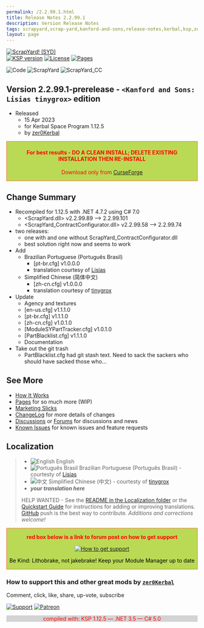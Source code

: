 ```yaml
---
permalink: /2.2.99.1.html
title: Release Notes 2.2.99.1
description: Version Release Notes
tags: scrapyard,scrap-yard,kanford-and-sons,release-notes,kerbal,ksp,zer0Kerbal,zedK
layout: page
---
```

<!-- ReleaseLayout.md 2.2.99.1
ScrapYard! (SYD)
created: 01 Mar 2020
updated: 11 Apr 2023

TEMPLATE: ReleaseLayout.md v1.3.5.0
created: 11 Aug 2018
updated: 17 Mar 2023 -->

[![ScrapYard! (SYD)][SHD:mod]][CURSFG:url]  
[![KSP version][KSP:shd]][KSP:url] [![License][LIC:shd]][LIC:url] [![Pages][SHD:pgs]][pages]

![Code][SHD:cde] ![ScrapYard][SHD:dll] ![ScrapYard_CC][SHD:cc]

## Version 2.2.99.1-prerelease - `<Kanford and Sons: Lisias tinygrox>` edition

* Released
  * 15 Apr 2023
  * for Kerbal Space Program 1.12.5
  * by [zer0Kerbal](https://github.com/zer0Kerbal)

<div style="border:0.5px solid Tomato; background-color: #bada55; color: #FF0000; text-align:center"><h4>
<b>For best results - DO A CLEAN INSTALL; DELETE EXISTING INSTALLATION THEN RE-INSTALL</b></h4><p>Download only from <a href="https://www.curseforge.com/kerbal/ksp-mods/ScrapYardE/files">CurseForge</a></p></div>

## Change Summary

* Recompiled for 1.12.5 with .NET 4.7.2 using C# 7.0
  * <ScrapYard.dll> v2.2.99.89 --> 2.2.99.101
  * <ScrapYard_ContractConfigurator.dll> v2.2.99.58 --> 2.2.99.74
* two releases:
  * one with and one without ScrapYard_ContractConfigurator.dll
  * best solution right now and seems to work
* Add
  * Brazilian Portuguese (Português Brasil)
    * [pt-br.cfg] v1.0.0.0
    * translation courtesy of [Lisias](https://github.com/Lisias)
  * Simplified Chinese (简体中文)
    * [zh-cn.cfg] v1.0.0.0
    * translation courtesy of [tinygrox](https://github.com/tinygrox)
* Update
  * Agency and textures
  * [en-us.cfg] v1.1.1.0
  * [pt-br.cfg] v1.1.1.0
  * [zh-cn.cfg] v1.0.1.0
  * [ModuleSYPartTracker.cfg] v1.0.1.0
  * [PartBlacklist.cfg] v1.1.1.0
  * Documentation
* Take out the git trash
  * PartBlacklist.cfg had git stash text. Need to sack the sackers who should have sacked those who...

## See More

* [How It Works][works]
* [Pages][pages] for so much more (WIP)
* [Marketing Slicks][markt]
* [ChangeLog][chlog] for more details of changes
* [Discussions][discu] or [Forums][forum] for discussions and news
* [Known Issues][issue] for known issues and feature requests

## Localization

>* ![English][EN] English
>* ![Português Brasil][BR] Brazilian Portuguese (Português Brasil) - courtesty of [Lisias](https://github.com/Lisias)
>* ![中文][CN] Simplified Chinese (中文) - courtesty of [tinygrox](https://github.com/tinygrox)
>* ***your translation here***
>
> HELP WANTED - See the [README in the Localization folder][lreadme] or the [Quickstart Guide][qstart] for instructions for adding or improving translations. [GitHub][GitHub:url] push is the best way to contribute. *Additions and corrections welcome!*

<div style="border:0.5px solid Tomato; background-color: #BADA55; color: #FF0000; text-align:center">
  <p><b>red box below is a link to forum post on how to get support</b></p>
  <a href="https://forum.kerbalspaceprogram.com/index.php?/topic/83212-*">
    <p><img src="https://i.postimg.cc/vHP6zmrw/image.png" alt="How to get support"></p></a>
  <p style="color: #000000;">Be Kind: Lithobrake, not jakebrake! Keep your Module Manager up to date</p>
</div>

### How to support this and other great mods by [`zer0Kerbal`][zer0Kerbal]

Comment, click, like, share, up-vote, subscribe

[![Support][PAYPAL:img]][PAYPAL:url] [![Patreon][PATREON:img]][PATREON:url]

<div style="border:0.5px solid #BADASS; background-color: lightgrey; color: #FF0000; text-align:center">compiled with: KSP 1.12.5 — .NET 3.5 — C# 5.0</div>

<!-- links -->
[chlog]: https://raw.githubusercontent.com/zer0Kerbal/ScrapYard/master/changelog.md "Changelog"
[discu]: https://github.com/zer0Kerbal/ScrapYard/discussions/ "Discussions"
[forum]: https://forum.kerbalspaceprogram.com/index.php?/topic/192456-*/ "ScrapYard (SYD))"
[issue]: https://github.com/zer0Kerbal/ScrapYard/issues/ "Issue Tracker"
[markt]: https://zer0kerbal.github.io/ScrapYardE/Marketing "Marketing Slicks"
[pages]: https://zer0kerbal.github.io/ScrapYard/ "GitHub Pages"
[works]: https://zer0kerbal.github.io/ScrapYardE/HowItWorks "How It Works"

<!-- shields -->
[SHD:cc]: https://img.shields.io/endpoint?url=https://raw.githubusercontent.com/zer0Kerbal/ScrapYard/master/json/sycc.json
[SHD:dll]: https://img.shields.io/endpoint?url=https://raw.githubusercontent.com/zer0Kerbal/ScrapYard/master/json/dll.json
[SHD:cde]: https://img.shields.io/badge/CODE-%3C.NET%204.7.2%3E%20%3CC%23%207.0%3E-darkblue?style=plastic&labelColor=66ccff "Code"
[SHD:mod]: https://img.shields.io/badge/ScrapYard%20(SYD)%20-2.2.99.1--prerelease-BADA55.svg?style=plastic&labelColor=darkgreen/ "2.2.99.1-prerelease"
[SHD:pgs]: https://img.shields.io/badge/GitHub-Pages-white?style=plastic&labelColor=9cf&logoColor=181717&logo=github/ "GitHub IO"

[CURSFG:url]: https://www.curseforge.com/kerbal/ksp-mods/ScrapYard "Curseforge"
[GITHUB:url]: https://github.com/zer0Kerbal/ScrapYard/ "GitHub"

[KSP:url]: http://kerbalspaceprogram.com/ "Kerbal Space Program"
[KSP:shd]: https://img.shields.io/badge/KSP-1.12.5-blue.svg?style=plastic&labelColor=black/ "Kerbal Space Program"

<!--- license -->
[LIC:url]: https://www.gnu.org/licenses/gpl-2.0-standalone.html "GPL-2.0"
[LIC:shd]: https://img.shields.io/badge/License-GPL--2.0-A42E2B?labelColor=white&style=plastic&logoColor=A42E2B&logo=gnu "GPL-2.0"

[PAYPAL:img]: https://img.shields.io/badge/Buy%20me%20some%20-LFO-BADA55?style=for-the-badge&logo=paypal&labelColor=FFDD00 "PayPal"
[PAYPAL:url]: https://www.paypal.com/donate?hosted_button_id=DC22YHMEJREKL "PayPal"
[PATREON:img]: https://img.shields.io/badge/Patreon%20-Patreonize-FF424D?style=for-the-badge&logo=patreon "Patreon"
[PATREON:url]: https://www.patreon.com/zer0Kerbal/membership "Patreon"
[lreadme]: https://github.com/zer0Kerbal/zer0Kerbal/blob/master/Localization/readme.md "Localization Readme"
[qstart]: https://github.com/zer0Kerbal/zer0Kerbal/blob/master/Localization/quickstart.md "Quickstart"
[EN]: https://raw.githubusercontent.com/zer0Kerbal/zer0Kerbal/master/img/EN.png "English"
[BR]: https://raw.githubusercontent.com/zer0Kerbal/zer0Kerbal/zed'K/img/BR.png "Português Brasil"
[CN]: https://raw.githubusercontent.com/zer0Kerbal/zer0Kerbal/master/img/CH.png "中文"

[zer0Kerbal]: https://forum.kerbalspaceprogram.com/index.php?/profile/190933-*/ "zer0Kerbal"

<!-- This File: CC BY-ND 4.0 by zer0Kerbal -->